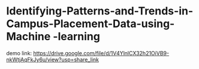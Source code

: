 # Identifying-Patterns-and-Trends-in-Campus-Placement-Data-using-Machine -learning


demo link:
https://drive.google.com/file/d/1V4YlnlCX32h21OiVB9-nkWtjAqFkJy6u/view?usp=share_link
